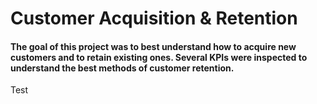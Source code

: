 # Customer Acquisition & Retention

#### The goal of this project was to best understand how to acquire new customers and to retain existing ones. Several KPIs were inspected to understand the best methods of customer retention. ####

Test
